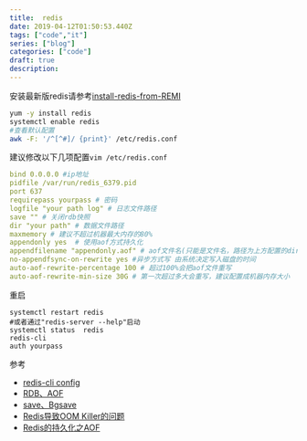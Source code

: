 ```yaml
---
title:  redis
date: 2019-04-12T01:50:53.440Z
tags: ["code","it"]
series: ["blog"]
categories: ["code"]
draft: true
description:
---
```


安装最新版redis请参考[install-redis-from-REMI](https://computingforgeeks.com/how-to-install-latest-redis-on-centos-7/)

```bash
yum -y install redis
systemctl enable redis
#查看默认配置 
awk -F: '/^[^#]/ {print}' /etc/redis.conf
```


建议修改以下几项配置`vim /etc/redis.conf`  

```yaml
bind 0.0.0.0 #ip地址
pidfile /var/run/redis_6379.pid
port 637
requirepass yourpass # 密码
logfile "your path log" # 日志文件路径
save "" # 关闭rdb快照
dir "your path" # 数据文件路径
maxmemory # 建议不超过机器最大内存的80%
appendonly yes  # 使用aof方式持久化
appendfilename "appendonly.aof" # aof文件名(只能是文件名，路径为上方配置的dir)
no-appendfsync-on-rewrite yes #异步方式写 由系统决定写入磁盘的时间
auto-aof-rewrite-percentage 100 # 超过100%会把aof文件重写
auto-aof-rewrite-min-size 30G # 第一次超过多大会重写，建议配置成机器内存大小
```

重启  

```shell
systemctl restart redis
#或者通过"redis-server --help"启动
systemctl status  redis
redis-cli
auth yourpass

```


参考  
- [redis-cli config](https://www.zhihu.com/question/46220824)
- [RDB、AOF](https://www.jianshu.com/p/a91329ae210c)
- [save、Bgsave](http://www.runoob.com/redis/redis-backup.html)
- [Redis导致OOM Killer的问题](https://emacsist.github.io/2016/09/06/%E7%94%9F%E4%BA%A7%E7%8E%AF%E5%A2%83%E4%B8%80%E6%AC%A1redis%E5%AF%BC%E8%87%B4oom-killer%E7%9A%84%E9%97%AE%E9%A2%98/)
- [Redis的持久化之AOF](https://my.oschina.net/happyBKs/blog/1579757)
